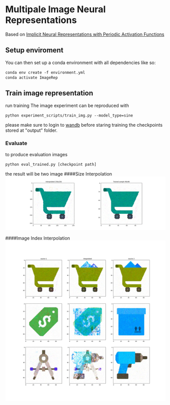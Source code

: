 # Multipale Image Neural Representations
Based on 
[Implicit Neural Representations with Periodic Activation Functions](https://github.com/vsitzmann/siren)

## Setup enviroment

You can then set up a conda environment with all dependencies like so:
```
conda env create -f environment.yml
conda activate ImageRep
```
## Train image representation
run training
The image experiment can be reproduced with
```
python experiment_scripts/train_img.py --model_type=sine
```
please make sure to login to [wandb](https://docs.wandb.ai/quickstart) before staring training
the checkpoints stored at "output" folder.
### Evaluate
to produce evaluation images
```
python eval_trained.py [checkpoint path]
```
the result will be two image
####Size Interpolation
![plot](./size_interpolation_example.jpg)

####Image Index Interpolation
![plot](./image_interpolation_example.jpg)


